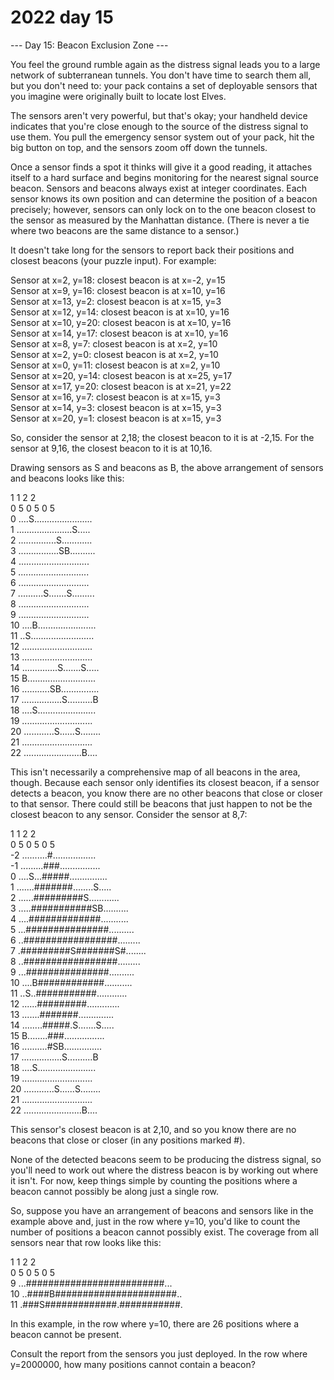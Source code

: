 # 2022 day 15

--- Day 15: Beacon Exclusion Zone ---

You feel the ground rumble again as the distress signal leads you to a large network of subterranean tunnels. You don't have time to search them all, but you don't need to: your pack contains a set of deployable sensors that you imagine were originally built to locate lost Elves.



The sensors aren't very powerful, but that's okay; your handheld device indicates that you're close enough to the source of the distress signal to use them. You pull the emergency sensor system out of your pack, hit the big button on top, and the sensors zoom off down the tunnels.



Once a sensor finds a spot it thinks will give it a good reading, it attaches itself to a hard surface and begins monitoring for the nearest signal source beacon. Sensors and beacons always exist at integer coordinates. Each sensor knows its own position and can determine the position of a beacon precisely; however, sensors can only lock on to the one beacon closest to the sensor as measured by the Manhattan distance. (There is never a tie where two beacons are the same distance to a sensor.)



It doesn't take long for the sensors to report back their positions and closest beacons (your puzzle input). For example:



Sensor at x=2, y=18: closest beacon is at x=-2, y=15\
Sensor at x=9, y=16: closest beacon is at x=10, y=16\
Sensor at x=13, y=2: closest beacon is at x=15, y=3\
Sensor at x=12, y=14: closest beacon is at x=10, y=16\
Sensor at x=10, y=20: closest beacon is at x=10, y=16\
Sensor at x=14, y=17: closest beacon is at x=10, y=16\
Sensor at x=8, y=7: closest beacon is at x=2, y=10\
Sensor at x=2, y=0: closest beacon is at x=2, y=10\
Sensor at x=0, y=11: closest beacon is at x=2, y=10\
Sensor at x=20, y=14: closest beacon is at x=25, y=17\
Sensor at x=17, y=20: closest beacon is at x=21, y=22\
Sensor at x=16, y=7: closest beacon is at x=15, y=3\
Sensor at x=14, y=3: closest beacon is at x=15, y=3\
Sensor at x=20, y=1: closest beacon is at x=15, y=3



So, consider the sensor at 2,18; the closest beacon to it is at -2,15. For the sensor at 9,16, the closest beacon to it is at 10,16.



Drawing sensors as S and beacons as B, the above arrangement of sensors and beacons looks like this:



1    1    2    2\
     0    5    0    5    0    5\
 0 ....S.......................\
 1 ......................S.....\
 2 ...............S............\
 3 ................SB..........\
 4 ............................\
 5 ............................\
 6 ............................\
 7 ..........S.......S.........\
 8 ............................\
 9 ............................\
10 ....B.......................\
11 ..S.........................\
12 ............................\
13 ............................\
14 ..............S.......S.....\
15 B...........................\
16 ...........SB...............\
17 ................S..........B\
18 ....S.......................\
19 ............................\
20 ............S......S........\
21 ............................\
22 .......................B....



This isn't necessarily a comprehensive map of all beacons in the area, though. Because each sensor only identifies its closest beacon, if a sensor detects a beacon, you know there are no other beacons that close or closer to that sensor. There could still be beacons that just happen to not be the closest beacon to any sensor. Consider the sensor at 8,7:



1    1    2    2\
     0    5    0    5    0    5\
-2 ..........#.................\
-1 .........###................\
 0 ....S...#####...............\
 1 .......#######........S.....\
 2 ......#########S............\
 3 .....###########SB..........\
 4 ....#############...........\
 5 ...###############..........\
 6 ..#################.........\
 7 .#########S#######S#........\
 8 ..#################.........\
 9 ...###############..........\
10 ....B############...........\
11 ..S..###########............\
12 ......#########.............\
13 .......#######..............\
14 ........#####.S.......S.....\
15 B........###................\
16 ..........#SB...............\
17 ................S..........B\
18 ....S.......................\
19 ............................\
20 ............S......S........\
21 ............................\
22 .......................B....



This sensor's closest beacon is at 2,10, and so you know there are no beacons that close or closer (in any positions marked #).



None of the detected beacons seem to be producing the distress signal, so you'll need to work out where the distress beacon is by working out where it isn't. For now, keep things simple by counting the positions where a beacon cannot possibly be along just a single row.



So, suppose you have an arrangement of beacons and sensors like in the example above and, just in the row where y=10, you'd like to count the number of positions a beacon cannot possibly exist. The coverage from all sensors near that row looks like this:



1    1    2    2\
       0    5    0    5    0    5\
 9 ...#########################...\
10 ..####B######################..\
11 .###S#############.###########.



In this example, in the row where y=10, there are 26 positions where a beacon cannot be present.



Consult the report from the sensors you just deployed. In the row where y=2000000, how many positions cannot contain a beacon?



